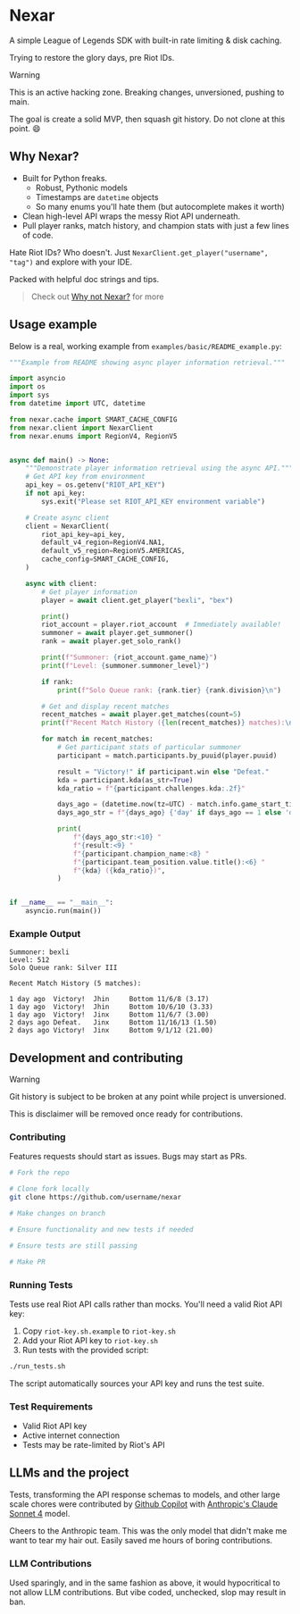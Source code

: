 # Nexar

A simple League of Legends SDK with built-in rate limiting & disk caching.

Trying to restore the glory days, pre Riot IDs.

> [!Warning]
> This is an active hacking zone. Breaking changes, unversioned, pushing to main.
>
> The goal is create a solid MVP, then squash git history. Do not clone at this point. :smile:

## Why Nexar?

- Built for Python freaks.
    - Robust, Pythonic models
    - Timestamps are `datetime` objects
    - So many enums you'll hate them (but autocomplete makes it worth)
- Clean high-level API wraps the messy Riot API underneath.
- Pull player ranks, match history, and champion stats with just a few lines of code.

Hate Riot IDs? Who doesn't. Just `NexarClient.get_player("username", "tag")` and explore with your IDE.

Packed with helpful doc strings and tips.

> Check out [Why not Nexar?](docs/why-not-nexar.md) for more

## Usage example

Below is a real, working example from `examples/basic/README_example.py`:

<!-- example-block-start -->
```python
"""Example from README showing async player information retrieval."""

import asyncio
import os
import sys
from datetime import UTC, datetime

from nexar.cache import SMART_CACHE_CONFIG
from nexar.client import NexarClient
from nexar.enums import RegionV4, RegionV5


async def main() -> None:
    """Demonstrate player information retrieval using the async API."""
    # Get API key from environment
    api_key = os.getenv("RIOT_API_KEY")
    if not api_key:
        sys.exit("Please set RIOT_API_KEY environment variable")

    # Create async client
    client = NexarClient(
        riot_api_key=api_key,
        default_v4_region=RegionV4.NA1,
        default_v5_region=RegionV5.AMERICAS,
        cache_config=SMART_CACHE_CONFIG,
    )

    async with client:
        # Get player information
        player = await client.get_player("bexli", "bex")

        print()
        riot_account = player.riot_account  # Immediately available!
        summoner = await player.get_summoner()
        rank = await player.get_solo_rank()

        print(f"Summoner: {riot_account.game_name}")
        print(f"Level: {summoner.summoner_level}")

        if rank:
            print(f"Solo Queue rank: {rank.tier} {rank.division}\n")

        # Get and display recent matches
        recent_matches = await player.get_matches(count=5)
        print(f"Recent Match History ({len(recent_matches)} matches):\n")

        for match in recent_matches:
            # Get participant stats of particular summoner
            participant = match.participants.by_puuid(player.puuid)

            result = "Victory!" if participant.win else "Defeat."
            kda = participant.kda(as_str=True)
            kda_ratio = f"{participant.challenges.kda:.2f}"

            days_ago = (datetime.now(tz=UTC) - match.info.game_start_timestamp).days
            days_ago_str = f"{days_ago} {'day' if days_ago == 1 else 'days'} ago"

            print(
                f"{days_ago_str:<10} "
                f"{result:<9} "
                f"{participant.champion_name:<8} "
                f"{participant.team_position.value.title():<6} "
                f"{kda} ({kda_ratio})",
            )


if __name__ == "__main__":
    asyncio.run(main())
```
<!-- example-block-end -->

### Example Output

<!-- example-output-block-start -->
```
Summoner: bexli
Level: 512
Solo Queue rank: Silver III

Recent Match History (5 matches):

1 day ago  Victory!  Jhin     Bottom 11/6/8 (3.17)
1 day ago  Victory!  Jhin     Bottom 10/6/10 (3.33)
1 day ago  Victory!  Jinx     Bottom 11/6/7 (3.00)
2 days ago Defeat.   Jinx     Bottom 11/16/13 (1.50)
2 days ago Victory!  Jinx     Bottom 9/1/12 (21.00)
```
<!-- example-output-block-end -->

## Development and contributing

> [!Warning]
> Git history is subject to be broken at any point while project is unversioned.
>
> This is disclaimer will be removed once ready for contributions.

### Contributing

Features requests should start as issues. Bugs may start as PRs.

```sh
# Fork the repo

# Clone fork locally
git clone https://github.com/username/nexar

# Make changes on branch

# Ensure functionality and new tests if needed

# Ensure tests are still passing

# Make PR
```

### Running Tests

Tests use real Riot API calls rather than mocks. You'll need a valid Riot API key:

1. Copy `riot-key.sh.example` to `riot-key.sh`
2. Add your Riot API key to `riot-key.sh`
3. Run tests with the provided script:

```bash
./run_tests.sh
```

The script automatically sources your API key and runs the test suite.

### Test Requirements

- Valid Riot API key
- Active internet connection
- Tests may be rate-limited by Riot's API

## LLMs and the project

Tests, transforming the API response schemas to models, and other large scale chores were contributed by [Github Copilot](https://docs.github.com/en/copilot/how-tos/completions/getting-code-suggestions-in-your-ide-with-github-copilot) with [Anthropic's Claude Sonnet 4](https://www.anthropic.com/claude/sonnet) model.

Cheers to the Anthropic team. This was the only model that didn't make me want to tear my hair out. Easily saved me hours of boring contributions.

### LLM Contributions

Used sparingly, and in the same fashion as above, it would hypocritical to not allow LLM contributions. But vibe coded, unchecked, slop may result in ban.
